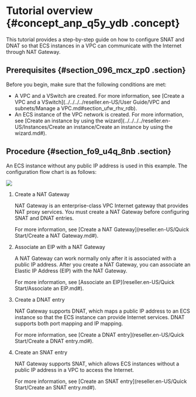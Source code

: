 # Tutorial overview {#concept_anp_q5y_ydb .concept}

This tutorial provides a step-by-step guide on how to configure SNAT and DNAT so that ECS instances in a VPC can communicate with the Internet through NAT Gateway.

## Prerequisites {#section_096_mcx_zp0 .section}

Before you begin, make sure that the following conditions are met:

-   A VPC and a VSwitch are created. For more information, see [Create a VPC and a VSwitch](../../../../reseller.en-US/User Guide/VPC and subnets/Manage a VPC.md#section_ufw_rhv_rdb).
-   An ECS instance of the VPC network is created. For more information, see [Create an instance by using the wizard](../../../../reseller.en-US/Instances/Create an instance/Create an instance by using the wizard.md#).

## Procedure {#section_fo9_u4q_8nb .section}

An ECS instance without any public IP address is used in this example. The configuration flow chart is as follows:

![](http://static-aliyun-doc.oss-cn-hangzhou.aliyuncs.com/assets/img/13986/156160117948598_en-US.png)

1.  Create a NAT Gateway

    NAT Gateway is an enterprise-class VPC Internet gateway that provides NAT proxy services. You must create a NAT Gateway before configuring SNAT and DNAT entries.

    For more information, see [Create a NAT Gateway](reseller.en-US/Quick Start/Create a NAT Gateway.md#).

2.  Associate an EIP with a NAT Gateway

    A NAT Gateway can work normally only after it is associated with a public IP address. After you create a NAT Gateway, you can associate an Elastic IP Address \(EIP\) with the NAT Gateway.

    For more information, see [Associate an EIP](reseller.en-US/Quick Start/Associate an EIP.md#).

3.  Create a DNAT entry

    NAT Gateway supports DNAT, which maps a public IP address to an ECS instance so that the ECS instance can provide Internet services. DNAT supports both port mapping and IP mapping.

    For more information, see [Create a DNAT entry](reseller.en-US/Quick Start/Create a DNAT entry.md#).

4.  Create an SNAT entry

    NAT Gateway supports SNAT, which allows ECS instances without a public IP address in a VPC to access the Internet.

    For more information, see [Create an SNAT entry](reseller.en-US/Quick Start/Create an SNAT entry.md#).


